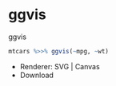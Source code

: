 

<script src="../gitbook/plugins/gitbook-plugin-ggvis/lib/jquery/jquery.min.js"></script>
<link href="../gitbook/plugins/gitbook-plugin-ggvis/lib/jquery-ui/css/smoothness/jquery-ui-1.10.4.custom.min.css" rel="stylesheet" />
<script src="../gitbook/plugins/gitbook-plugin-ggvis/lib/jquery-ui/js/jquery-ui-1.10.4.custom.min.js"></script>
<script src="../gitbook/plugins/gitbook-plugin-ggvis/lib/d3/d3.min.js"></script>
<script src="../gitbook/plugins/gitbook-plugin-ggvis/lib/vega/vega.min.js"></script>
<script src="../gitbook/plugins/gitbook-plugin-ggvis/lib/lodash/lodash.min.js"></script>
<script>var lodash = _.noConflict();</script>
<link href="../gitbook/plugins/gitbook-plugin-ggvis/ggvis/css/ggvis.css" rel="stylesheet" />
<script src="../gitbook/plugins/gitbook-plugin-ggvis/ggvis/js/ggvis.js"></script>
<script src="../gitbook/plugins/gitbook-plugin-ggvis/ggvis/js/shiny-ggvis.js"></script>

# ggvis

ggvis



```r
mtcars %>>% ggvis(~mpg, ~wt)
```

<div id="plot_id248051135-container" class="ggvis-output-container">
<div id="plot_id248051135" class="ggvis-output"></div>
<div class="plot-gear-icon">
<nav class="ggvis-control">
<a class="ggvis-dropdown-toggle" title="Controls" onclick="return false;"></a>
<ul class="ggvis-dropdown">
<li>
Renderer: 
<a id="plot_id248051135_renderer_svg" class="ggvis-renderer-button" onclick="return false;" data-plot-id="plot_id248051135" data-renderer="svg">SVG</a>
 | 
<a id="plot_id248051135_renderer_canvas" class="ggvis-renderer-button" onclick="return false;" data-plot-id="plot_id248051135" data-renderer="canvas">Canvas</a>
</li>
<li>
<a id="plot_id248051135_download" class="ggvis-download" data-plot-id="plot_id248051135">Download</a>
</li>
</ul>
</nav>
</div>
</div>
<script type="text/javascript">
var plot_id248051135_spec = {
	"data" : [
		{
			"name" : ".0",
			"format" : {
				"type" : "csv",
				"parse" : {
					"mpg" : "number",
					"wt" : "number"
				}
			},
			"values" : "\"mpg\",\"wt\"\n21,2.62\n21,2.875\n22.8,2.32\n21.4,3.215\n18.7,3.44\n18.1,3.46\n14.3,3.57\n24.4,3.19\n22.8,3.15\n19.2,3.44\n17.8,3.44\n16.4,4.07\n17.3,3.73\n15.2,3.78\n10.4,5.25\n10.4,5.424\n14.7,5.345\n32.4,2.2\n30.4,1.615\n33.9,1.835\n21.5,2.465\n15.5,3.52\n15.2,3.435\n13.3,3.84\n19.2,3.845\n27.3,1.935\n26,2.14\n30.4,1.513\n15.8,3.17\n19.7,2.77\n15,3.57\n21.4,2.78"
		},
		{
			"name" : "scale/x",
			"format" : {
				"type" : "csv",
				"parse" : {
					"domain" : "number"
				}
			},
			"values" : "\"domain\"\n9.225\n35.075"
		},
		{
			"name" : "scale/y",
			"format" : {
				"type" : "csv",
				"parse" : {
					"domain" : "number"
				}
			},
			"values" : "\"domain\"\n1.31745\n5.61955"
		}
	],
	"scales" : [
		{
			"name" : "x",
			"domain" : {
				"data" : "scale/x",
				"field" : "data.domain"
			},
			"zero" : false,
			"nice" : false,
			"clamp" : false,
			"range" : "width"
		},
		{
			"name" : "y",
			"domain" : {
				"data" : "scale/y",
				"field" : "data.domain"
			},
			"zero" : false,
			"nice" : false,
			"clamp" : false,
			"range" : "height"
		}
	],
	"marks" : [
		{
			"type" : "symbol",
			"properties" : {
				"update" : {
					"fill" : {
						"value" : "#000000"
					},
					"size" : {
						"value" : 50
					},
					"x" : {
						"scale" : "x",
						"field" : "data.mpg"
					},
					"y" : {
						"scale" : "y",
						"field" : "data.wt"
					}
				},
				"ggvis" : {
					"data" : {
						"value" : ".0"
					}
				}
			},
			"from" : {
				"data" : ".0"
			}
		}
	],
	"width" : null,
	"height" : null,
	"legends" : [],
	"axes" : [
		{
			"type" : "x",
			"scale" : "x",
			"orient" : "bottom",
			"layer" : "back",
			"grid" : true,
			"title" : "mpg"
		},
		{
			"type" : "y",
			"scale" : "y",
			"orient" : "left",
			"layer" : "back",
			"grid" : true,
			"title" : "wt"
		}
	],
	"padding" : null,
	"ggvis_opts" : {
		"keep_aspect" : false,
		"resizable" : true,
		"padding" : {},
		"duration" : 250,
		"renderer" : "svg",
		"hover_duration" : 0,
		"width" : null,
		"height" : null
	},
	"handlers" : null
};
ggvis.getPlot("plot_id248051135").parseSpec(plot_id248051135_spec);
</script>
